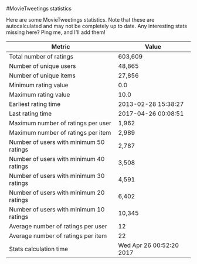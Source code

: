 #MovieTweetings statistics

Here are some MovieTweetings statistics. Note that these are autocalculated and may not be completely up to date. Any interesting stats missing here? Ping me, and I'll add them!

Metric | Value
--- | ---
Total number of ratings                 | 603,609
Number of unique users                  | 48,865
Number of unique items                  | 27,856
Minimum rating value                    | 0.0
Maximum rating value                    | 10.0
Earliest rating time                    | 2013-02-28 15:38:27
Last rating time                        | 2017-04-26 00:08:51
Maximum number of ratings per user      | 1,962
Maximum number of ratings per item      | 2,989
Number of users with minimum 50 ratings | 2,787
Number of users with minimum 40 ratings | 3,508
Number of users with minimum 30 ratings | 4,591
Number of users with minimum 20 ratings | 6,402
Number of users with minimum 10 ratings | 10,345
Average number of ratings per user      | 12
Average number of ratings per item      | 22
Stats calculation time                  | Wed Apr 26 00:52:20 2017

